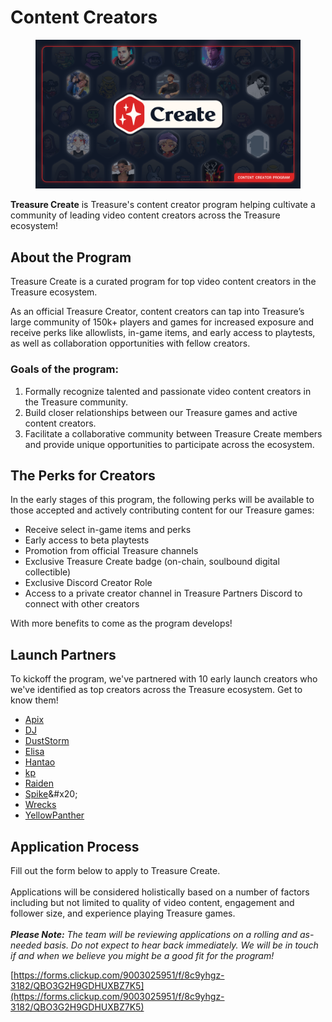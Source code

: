 # Content Creators

<figure><img src="../.gitbook/assets/Treasure_Create_Graphic_v2.png" alt=""><figcaption></figcaption></figure>

**Treasure Create** is Treasure's content creator program helping cultivate a community of leading video content creators across the Treasure ecosystem!

## About the Program

Treasure Create is a curated program for top video content creators in the Treasure ecosystem.&#x20;

As an official Treasure Creator, content creators can tap into Treasure’s large community of 150k+ players and games for increased exposure and receive perks like allowlists, in-game items, and early access to playtests, as well as collaboration opportunities with fellow creators.

### **Goals of the program:**&#x20;

1. Formally recognize talented and passionate video content creators in the Treasure community.
2. Build closer relationships between our Treasure games and active content creators.
3. Facilitate a collaborative community between Treasure Create members and provide unique opportunities to participate across the ecosystem.&#x20;

## The Perks for Creators

In the early stages of this program, the following perks will be available to those accepted and actively contributing content for our Treasure games:

* Receive select in-game items and perks
* Early access to beta playtests
* Promotion from official Treasure channels
* Exclusive Treasure Create badge (on-chain, soulbound digital collectible)
* Exclusive Discord Creator Role
* Access to a private creator channel in Treasure Partners Discord to connect with other creators

With more benefits to come as the program develops!

## Launch Partners

To kickoff the program, we've partnered with 10 early launch creators who we've identified as top creators across the Treasure ecosystem. Get to know them!&#x20;

* [Apix](https://twitter.com/apixtwts)
* [DJ](https://twitter.com/TheNextGenGuy)
* [DustStorm](https://twitter.com/The\_Duststorm)
* [Elisa](https://twitter.com/goddessinflesh)
* [Hantao](https://twitter.com/Hantao)
* [kp](https://twitter.com/KP5ive)
* [Raiden](https://twitter.com/0xRaiden)
* [Spike](https://twitter.com/SpikeReacts\_)&#x20;
* [Wrecks](https://twitter.com/WrecksGG)
* [YellowPanther](https://twitter.com/yellowpantherx)

## Application Process

Fill out the form below to apply to Treasure Create. \
\
Applications will be considered holistically based on a number of factors including but not limited to quality of video content, engagement and follower size, and experience playing Treasure games. \
\
_**Please Note:** The team will be reviewing applications on a rolling and as-needed basis. Do not expect to hear back immediately. We will be in touch if and when we believe you might be a good fit for the program!_

[https://forms.clickup.com/9003025951/f/8c9yhgz-3182/QBO3G2H9GDHUXBZ7K5](https://forms.clickup.com/9003025951/f/8c9yhgz-3182/QBO3G2H9GDHUXBZ7K5)

